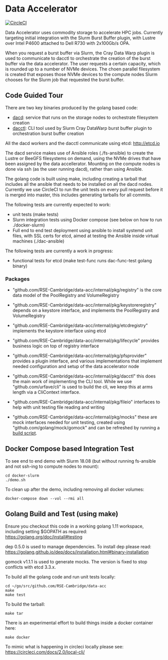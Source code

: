 # Data Accelerator

[![CircleCI](https://circleci.com/gh/RSE-Cambridge/data-acc.svg?style=svg&circle-token=4042ee71fb486efc320ce64b7b568afd4f9e0b38)](https://circleci.com/gh/RSE-Cambridge/data-acc)

<!-- [![Build Status](https://travis-ci.org/RSE-Cambridge/data-acc.svg?branch=master)](https://travis-ci.org/RSE-Cambridge/data-acc)
[![Go Report Card](https://goreportcard.com/badge/github.com/RSE-Cambridge/data-acc)](https://goreportcard.com/report/github.com/RSE-Cambridge/data-acc)
[![Godoc](http://img.shields.io/badge/go-documentation-blue.svg?style=flat-square)](https://godoc.org/github.com/RSE-Cambridge/data-acc)
[![Releases](https://img.shields.io/github/release/RSE-Cambridge/data-acc/all.svg?style=flat-square)](https://github.com/JohnGarbutt/RSE-Cambridge/data-acc)
[![LICENSE](https://img.shields.io/github/license/RSE-Cambridge/data-acc.svg?style=flat-square)](https://github.com/RSE-Cambridge/data-acc/blob/master/LICENSE)
-->

Data Accelerator uses commodity storage to accelerate HPC jobs.
Currently targeting initial integration with the Slurm Burst Buffer plugin,
with Lustre over Intel P4600 attached to Dell R730 with 2x100Gb/s OPA.

When you request a burst buffer via Slurm, the Cray Data Warp plugin is used
to communicate to dacctl to orchestrate the creation of the burst buffer via
the data accelerator. The user requests a certain capacity, which is rounded
up to a number of NVMe devices. The choen parallel filesystem is created that
exposes those NVMe devices to the compute nodes Slurm chooses for the Slurm
job that requested the burst buffer.

## Code Guided Tour

There are two key binaries produced by the golang based code:

* [dacd](cmd/dacd): service that runs on the storage nodes to orchestrate filesystem creation
* [dacctl](cmd/dacctl): CLI tool used by Slurm Cray DataWarp burst buffer plugin to orchestration burst buffer creation

All the dacd workers and the dacctl communicate using etcd: http://etcd.io

The dacd service makes use of Ansible roles (./fs-ansible) to create the Lustre
or BeeGFS filesystems on demand, using the NVMe drives that have been assigned
by the data accellerator. Mounting on the compute nodes is done via ssh
(as the user running dacd), rather than using Ansible.

The golang code is built using make, including creating a tarball that includes
all the ansible that needs to be installed on all the dacd nodes. Currently we
use CircleCI to run the unit tests on every pull request before it is merged
into master, this includes generating tarballs for all commits.

The following tests are currently expected to work:

* unit tests (make tests)
* Slurm integration tests using Docker compose (see below on how to run ./docker-slurm)
* Full end to end test deployment using ansible to install systemd unit files, with SSL certs for etcd, aimed at testing the Ansible inside virtual machines (./dac-ansible)

The following tests are currently a work in progress:

* functional tests for etcd (make test-func runs dac-func-test golang binary)

### Packages

* "github.com/RSE-Cambridge/data-acc/internal/pkg/registry" is the core data model of the PoolRegistry and VolumeRegistry

* "github.com/RSE-Cambridge/data-acc/internal/pkg/keystoreregistry" depends on a keystore interface, and implements
  the PoolRegistry and VolumeRegistry

* "github.com/RSE-Cambridge/data-acc/internal/pkg/etcdregistry" implements the keystore interface using etcd

* "github.com/RSE-Cambridge/data-acc/internal/pkg/lifecycle" provides business logic on top of registry interface

* "github.com/RSE-Cambridge/data-acc/internal/pkg/pfsprovider" provides a plugin interface, and various implementations
  that implement needed configuration and setup of the data accelerator node

* "github.com/RSE-Cambridge/data-acc/internal/pkg/dacctl" this does the main work of implementing the CLI tool.
  While we use "github.com/urfave/cli" is used to build the cli, we keep this at arms length via a CliContext interface.

* "github.com/RSE-Cambridge/data-acc/internal/pkg/fileio" interfaces to help with unit testing file reading and writing

* "github.com/RSE-Cambridge/data-acc/internal/pkg/mocks" these are mock interfaces needed for unit testing, created
  using "github.com/golang/mock/gomock" and can be refreshed by running a [build script](build/rebuild_mocks.sh).

## Docker Compose based Integration Test

To see end to end demo with Slurm 18.08
(but without running fs-ansible and not ssh-ing to compute nodes to mount):
```
cd docker-slurm
./demo.sh
```

To clean up after the demo, including removing all docker volumes:
```
docker-compose down --vol --rmi all
```

## Golang Build and Test (using make)

Ensure you checkout this code in a working golang 1.11 workspace, including setting $GOPATH as required:
https://golang.org/doc/install#testing

dep 0.5.0 is used to manage dependencies. To install dep please read:
https://golang.github.io/dep/docs/installation.html#binary-installation

gomock v1.1.1 is used to generate mocks. The version is fixed to stop
conflicts with etcd 3.3.x.

To build all the golang code and run unit tests locally:
```
cd ~/go/src/github.com/RSE-Cambridge/data-acc
make
make test
```

To build the tarball:
```
make tar
```

There is an experimental effort to build things inside a docker container here:
```
make docker
```

To mimic what is happening in circleci locally please see:
https://circleci.com/docs/2.0/local-cli/
